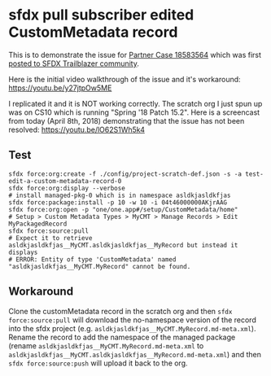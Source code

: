 # sfdx pull subscriber edited CustomMetadata record

This is to demonstrate the issue for [Partner Case 18583564][1]
which was first [posted to SFDX Trailblazer community][2].

Here is the initial video walkthrough of the issue and it's workaround: https://youtu.be/y27jtpOw5ME

I replicated it and it is NOT working correctly. The scratch org I just spun up was on CS10 which is running "Spring '18 Patch 15.2". Here is a screencast from today (April 8th, 2018) demonstrating that the issue has not been resolved: https://youtu.be/lO62S1Wh5k4

[1]: https://partners.salesforce.com/partnerCaseDetails?id=5000M00000jth6JQAQ
[2]: https://success.salesforce.com/0D53A00003TuBxk

## Test

```
sfdx force:org:create -f ./config/project-scratch-def.json -s -a test-edit-a-custom-metadata-record-0
sfdx force:org:display --verbose
# install managed-pkg-0 which is in namespace asldkjasldkfjas
sfdx force:package:install -p 10 -w 10 -i 04t46000000AKjrAAG
sfdx force:org:open -p "one/one.app#/setup/CustomMetadata/home"
# Setup > Custom Metadata Types > MyCMT > Manage Records > Edit MyPackagedRecord
sfdx force:source:pull
# Expect it to retrieve asldkjasldkfjas__MyCMT.asldkjasldkfjas__MyRecord but instead it displays
# ERROR: Entity of type 'CustomMetadata' named "asldkjasldkfjas__MyCMT.MyRecord" cannot be found.
```

## Workaround

Clone the customMetadata record in the scratch org and then `sfdx force:source:pull` will download the no-namespace version of the record into the sfdx project (e.g. `asldkjasldkfjas__MyCMT.MyRecord.md-meta.xml`). Rename the record to add the namespace of the managed package (rename `asldkjasldkfjas__MyCMT.MyRecord.md-meta.xml` to `asldkjasldkfjas__MyCMT.asldkjasldkfjas__MyRecord.md-meta.xml`) and then `sfdx force:source:push` will upload it back to the org.

